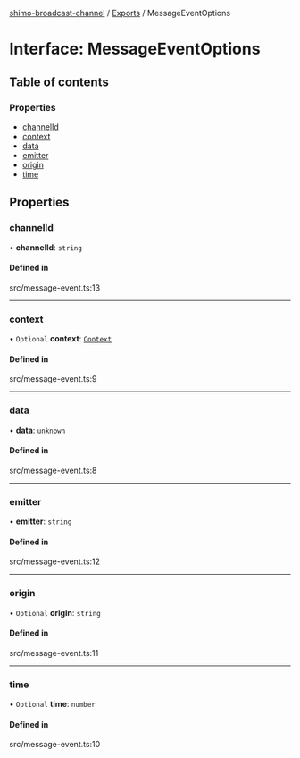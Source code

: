[shimo-broadcast-channel](../README.md) / [Exports](../modules.md) / MessageEventOptions

# Interface: MessageEventOptions

## Table of contents

### Properties

- [channelId](MessageEventOptions.md#channelid)
- [context](MessageEventOptions.md#context)
- [data](MessageEventOptions.md#data)
- [emitter](MessageEventOptions.md#emitter)
- [origin](MessageEventOptions.md#origin)
- [time](MessageEventOptions.md#time)

## Properties

### channelId

• **channelId**: `string`

#### Defined in

src/message-event.ts:13

___

### context

• `Optional` **context**: [`Context`](Context.md)

#### Defined in

src/message-event.ts:9

___

### data

• **data**: `unknown`

#### Defined in

src/message-event.ts:8

___

### emitter

• **emitter**: `string`

#### Defined in

src/message-event.ts:12

___

### origin

• `Optional` **origin**: `string`

#### Defined in

src/message-event.ts:11

___

### time

• `Optional` **time**: `number`

#### Defined in

src/message-event.ts:10
